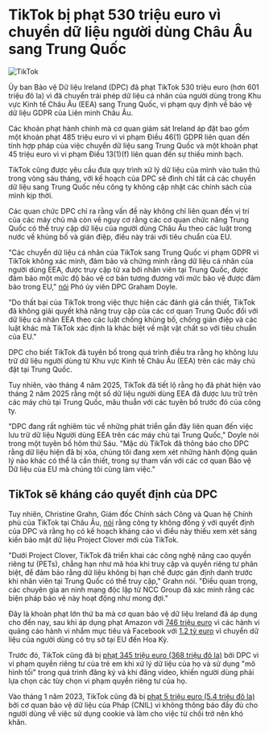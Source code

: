 # TikTok bị phạt 530 triệu euro vì chuyển dữ liệu người dùng Châu Âu sang Trung Quốc

![TikTok](https://www.bleepstatic.com/content/hl-images/2025/05/02/TikTok.jpg)

Ủy ban Bảo vệ Dữ liệu Ireland (DPC) đã phạt TikTok 530 triệu euro (hơn 601 triệu đô la) vì đã chuyển trái phép dữ liệu cá nhân của người dùng trong Khu vực Kinh tế Châu Âu (EEA) sang Trung Quốc, vi phạm quy định về bảo vệ dữ liệu GDPR của Liên minh Châu Âu.

Các khoản phạt hành chính mà cơ quan giám sát Ireland áp đặt bao gồm một khoản phạt 485 triệu euro vì vi phạm Điều 46(1) GDPR liên quan đến tính hợp pháp của việc chuyển dữ liệu sang Trung Quốc và một khoản phạt 45 triệu euro vì vi phạm Điều 13(1)(f) liên quan đến sự thiếu minh bạch.

TikTok cũng được yêu cầu đưa quy trình xử lý dữ liệu của mình vào tuân thủ trong vòng sáu tháng, với kế hoạch của DPC sẽ đình chỉ tất cả các chuyển dữ liệu sang Trung Quốc nếu công ty không cập nhật các chính sách của mình kịp thời.

Các quan chức DPC chỉ ra rằng vấn đề này không chỉ liên quan đến vị trí của các máy chủ mà còn về nguy cơ rằng các cơ quan chức năng Trung Quốc có thể truy cập dữ liệu của người dùng Châu Âu theo các luật trong nước về khủng bố và gián điệp, điều này trái với tiêu chuẩn của EU.

"Các chuyển dữ liệu cá nhân của TikTok sang Trung Quốc vi phạm GDPR vì TikTok không xác minh, đảm bảo và chứng minh rằng dữ liệu cá nhân của người dùng EEA, được truy cập từ xa bởi nhân viên tại Trung Quốc, được đảm bảo một mức độ bảo vệ cơ bản tương đương với mức bảo vệ được đảm bảo trong EU," [nói](https://www.dataprotection.ie/en/news-media/latest-news/irish-data-protection-commission-fines-tiktok-eu530-million-and-orders-corrective-measures-following) Phó ủy viên DPC Graham Doyle.

"Do thất bại của TikTok trong việc thực hiện các đánh giá cần thiết, TikTok đã không giải quyết khả năng truy cập của các cơ quan Trung Quốc đối với dữ liệu cá nhân EEA theo các luật chống khủng bố, chống gián điệp và các luật khác mà TikTok xác định là khác biệt về mặt vật chất so với tiêu chuẩn của EU."

DPC cho biết TikTok đã tuyên bố trong quá trình điều tra rằng họ không lưu trữ dữ liệu người dùng từ Khu vực Kinh tế Châu Âu (EEA) trên các máy chủ đặt tại Trung Quốc.

Tuy nhiên, vào tháng 4 năm 2025, TikTok đã tiết lộ rằng họ đã phát hiện vào tháng 2 năm 2025 rằng một số dữ liệu người dùng EEA đã được lưu trữ trên các máy chủ tại Trung Quốc, mâu thuẫn với các tuyên bố trước đó của công ty.

"DPC đang rất nghiêm túc về những phát triển gần đây liên quan đến việc lưu trữ dữ liệu Người dùng EEA trên các máy chủ tại Trung Quốc," Doyle nói trong một tuyên bố hôm thứ Sáu. "Mặc dù TikTok đã thông báo cho DPC rằng dữ liệu hiện đã bị xóa, chúng tôi đang xem xét những hành động quản lý nào khác có thể là cần thiết, trong sự tham vấn với các cơ quan Bảo vệ Dữ liệu của EU mà chúng tôi cùng làm việc."

## TikTok sẽ kháng cáo quyết định của DPC

Tuy nhiên, Christine Grahn, Giám đốc Chính sách Công và Quan hệ Chính phủ của TikTok tại Châu Âu, [nói](https://newsroom.tiktok.com/en-eu/our-response-to-the-irish-data-protection-commission-decision-on-data-transfers) rằng công ty không đồng ý với quyết định của DPC và rằng họ có kế hoạch kháng cáo vì điều này thiếu xem xét sáng kiến ​​bảo mật dữ liệu Project Clover mới của TikTok.

"Dưới Project Clover, TikTok đã triển khai các công nghệ nâng cao quyền riêng tư (PETs), chẳng hạn như mã hóa khi truy cập và quyền riêng tư phân biệt, để đảm bảo rằng dữ liệu không bị hạn chế được gán định danh trước khi nhân viên tại Trung Quốc có thể truy cập," Grahn nói. "Điều quan trọng, các chuyên gia an ninh mạng độc lập từ NCC Group đã xác minh rằng các biện pháp bảo vệ này hoạt động như mong đợi."

Đây là khoản phạt lớn thứ ba mà cơ quan bảo vệ dữ liệu Ireland đã áp dụng cho đến nay, sau khi áp dụng phạt Amazon với [746 triệu euro](https://www.bleepingcomputer.com/news/technology/amazon-gets-888-million-gdpr-fine-for-behavioral-advertising/) vì các hành vi quảng cáo hành vi nhắm mục tiêu và Facebook với [1.2 tỷ euro](https://www.bleepingcomputer.com/news/technology/eu-slaps-meta-with-13-billion-fine-for-moving-data-to-us-servers/) vì chuyển dữ liệu của người dùng có trụ sở tại EU đến Hoa Kỳ.

Trước đó, TikTok cũng đã bị [phạt 345 triệu euro (368 triệu đô la)](https://www.bleepingcomputer.com/news/technology/tiktok-slapped-with-368-million-fine-over-child-privacy-violations/) bởi DPC vì vi phạm quyền riêng tư của trẻ em khi xử lý dữ liệu của họ và sử dụng "mô hình tối" trong quá trình đăng ký và khi đăng video, khiến người dùng phải lựa chọn các tùy chọn vi phạm quyền riêng tư của họ.

Vào tháng 1 năm 2023, TikTok cũng đã bị [phạt 5 triệu euro (5.4 triệu đô la)](https://www.bleepingcomputer.com/news/security/tiktok-slapped-with-54-million-fine-over-cookie-opt-out-feature/) bởi cơ quan bảo vệ dữ liệu của Pháp (CNIL) vì không thông báo đầy đủ cho người dùng về việc sử dụng cookie và làm cho việc từ chối trở nên khó khăn.